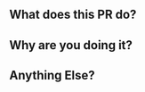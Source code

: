 What does this PR do?
---------------------

Why are you doing it?
---------------------

Anything Else?
---------------------
